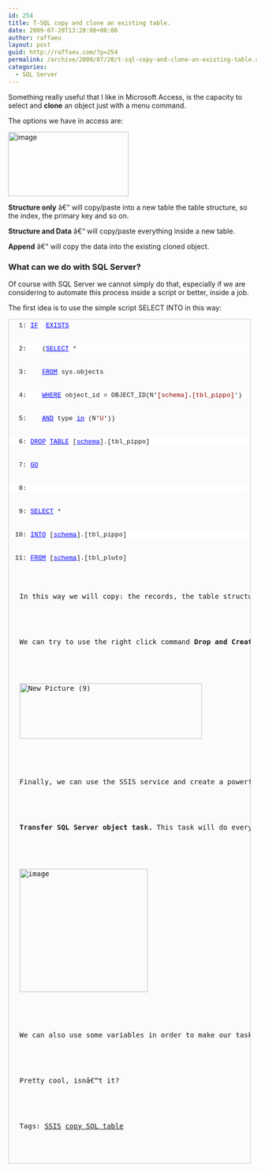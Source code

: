 ```yaml
---
id: 254
title: T-SQL copy and clone an existing table.
date: 2009-07-20T13:20:00+00:00
author: raffaeu
layout: post
guid: http://raffaeu.com/?p=254
permalink: /archive/2009/07/20/t-sql-copy-and-clone-an-existing-table.aspx
categories:
  - SQL Server
---
```

Something really useful that I like in Microsoft Access, is the capacity to select and **clone** an object just with a menu command.

The options we have in access are:

<a href="http://blog.raffaeu.com/Images/blog_raffaeu_com/WindowsLiveWriter/TSQLcopyandcloneanexistingtable_A727/image.png" rel="lightbox[COPYCLONE]"><img style="border-bottom: 0px; border-left: 0px; display: inline; border-top: 0px; border-right: 0px" title="image" border="0" alt="image" src="http://blog.raffaeu.com/Images/blog_raffaeu_com/WindowsLiveWriter/TSQLcopyandcloneanexistingtable_A727/image_thumb.png" width="244" height="130" /></a> 

**Structure only** â€“ will copy/paste into a new table the table structure, so the index, the primary key and so on.

**Structure and Data** â€“ will copy/paste everything inside a new table.

**Append** â€“ will copy the data into the existing cloned object.

### What can we do with SQL Server?

Of course with SQL Server we cannot simply do that, especially if we are considering to automate this process inside a script or better, inside a job.

The first idea is to use the simple script SELECT INTO in this way:

<pre style="border-bottom: #cecece 1px solid; border-left: #cecece 1px solid; padding-bottom: 5px; background-color: #fbfbfb; min-height: 40px; padding-left: 5px; width: 480px; padding-right: 5px; overflow: auto; border-top: #cecece 1px solid; border-right: #cecece 1px solid; padding-top: 5px"><pre style="background-color: #fbfbfb; margin: 0em; width: 100%; font-family: consolas,'Courier New',courier,monospace; font-size: 13px">  1: <a style="color: #0000ff" href="http://search.microsoft.com/default.asp?so=RECCNT&siteid=us%2Fdev&p=1&nq=NEW&qu=IF&IntlSearch=&boolean=PHRASE&ig=01&i=09&i=99">IF</a>  <a style="color: #0000ff" href="http://search.microsoft.com/default.asp?so=RECCNT&siteid=us%2Fdev&p=1&nq=NEW&qu=EXISTS&IntlSearch=&boolean=PHRASE&ig=01&i=09&i=99">EXISTS</a> 
</pre>


<pre style="background-color: #ffffff; margin: 0em; width: 100%; font-family: consolas,'Courier New',courier,monospace; font-size: 13px">  2:    (<a style="color: #0000ff" href="http://search.microsoft.com/default.asp?so=RECCNT&siteid=us%2Fdev&p=1&nq=NEW&qu=SELECT&IntlSearch=&boolean=PHRASE&ig=01&i=09&i=99">SELECT</a> * 
</pre>


<pre style="background-color: #fbfbfb; margin: 0em; width: 100%; font-family: consolas,'Courier New',courier,monospace; font-size: 13px">  3:    <a style="color: #0000ff" href="http://search.microsoft.com/default.asp?so=RECCNT&siteid=us%2Fdev&p=1&nq=NEW&qu=FROM&IntlSearch=&boolean=PHRASE&ig=01&i=09&i=99">FROM</a> sys.objects 
</pre>


<pre style="background-color: #ffffff; margin: 0em; width: 100%; font-family: consolas,'Courier New',courier,monospace; font-size: 13px">  4:    <a style="color: #0000ff" href="http://search.microsoft.com/default.asp?so=RECCNT&siteid=us%2Fdev&p=1&nq=NEW&qu=WHERE&IntlSearch=&boolean=PHRASE&ig=01&i=09&i=99">WHERE</a> object_id = OBJECT_ID(N'<span style="color: #8b0000">[schema].[tbl_pippo]</span>') 
</pre>


<pre style="background-color: #fbfbfb; margin: 0em; width: 100%; font-family: consolas,'Courier New',courier,monospace; font-size: 13px">  5:    <a style="color: #0000ff" href="http://search.microsoft.com/default.asp?so=RECCNT&siteid=us%2Fdev&p=1&nq=NEW&qu=AND&IntlSearch=&boolean=PHRASE&ig=01&i=09&i=99">AND</a> type <a style="color: #0000ff" href="http://search.microsoft.com/default.asp?so=RECCNT&siteid=us%2Fdev&p=1&nq=NEW&qu=in&IntlSearch=&boolean=PHRASE&ig=01&i=09&i=99">in</a> (N'<span style="color: #8b0000">U</span>'))
</pre>


<pre style="background-color: #ffffff; margin: 0em; width: 100%; font-family: consolas,'Courier New',courier,monospace; font-size: 13px">  6: <a style="color: #0000ff" href="http://search.microsoft.com/default.asp?so=RECCNT&siteid=us%2Fdev&p=1&nq=NEW&qu=DROP&IntlSearch=&boolean=PHRASE&ig=01&i=09&i=99">DROP</a> <a style="color: #0000ff" href="http://search.microsoft.com/default.asp?so=RECCNT&siteid=us%2Fdev&p=1&nq=NEW&qu=TABLE&IntlSearch=&boolean=PHRASE&ig=01&i=09&i=99">TABLE</a> [<a style="color: #0000ff" href="http://search.microsoft.com/default.asp?so=RECCNT&siteid=us%2Fdev&p=1&nq=NEW&qu=schema&IntlSearch=&boolean=PHRASE&ig=01&i=09&i=99">schema</a>].[tbl_pippo]
</pre>


<pre style="background-color: #fbfbfb; margin: 0em; width: 100%; font-family: consolas,'Courier New',courier,monospace; font-size: 13px">  7: <a style="color: #0000ff" href="http://search.microsoft.com/default.asp?so=RECCNT&siteid=us%2Fdev&p=1&nq=NEW&qu=GO&IntlSearch=&boolean=PHRASE&ig=01&i=09&i=99">GO</a>
</pre>


<pre style="background-color: #ffffff; margin: 0em; width: 100%; font-family: consolas,'Courier New',courier,monospace; font-size: 13px">  8: 
</pre>


<pre style="background-color: #fbfbfb; margin: 0em; width: 100%; font-family: consolas,'Courier New',courier,monospace; font-size: 13px">  9: <a style="color: #0000ff" href="http://search.microsoft.com/default.asp?so=RECCNT&siteid=us%2Fdev&p=1&nq=NEW&qu=INSERT&IntlSearch=&boolean=PHRASE&ig=01&i=09&i=99">SELECT</a> * 
</pre>


<pre style="background-color: #ffffff; margin: 0em; width: 100%; font-family: consolas,'Courier New',courier,monospace; font-size: 13px"> 10: <a style="color: #0000ff" href="http://search.microsoft.com/default.asp?so=RECCNT&siteid=us%2Fdev&p=1&nq=NEW&qu=INTO&IntlSearch=&boolean=PHRASE&ig=01&i=09&i=99">INTO</a> [<a style="color: #0000ff" href="http://search.microsoft.com/default.asp?so=RECCNT&siteid=us%2Fdev&p=1&nq=NEW&qu=schema&IntlSearch=&boolean=PHRASE&ig=01&i=09&i=99">schema</a>].[tbl_pippo]
</pre>


<pre style="background-color: #fbfbfb; margin: 0em; width: 100%; font-family: consolas,'Courier New',courier,monospace; font-size: 13px"> 11: <a style="color: #0000ff" href="http://search.microsoft.com/default.asp?so=RECCNT&siteid=us%2Fdev&p=1&nq=NEW&qu=FROM&IntlSearch=&boolean=PHRASE&ig=01&i=09&i=99">FROM</a> [<a style="color: #0000ff" href="http://search.microsoft.com/default.asp?so=RECCNT&siteid=us%2Fdev&p=1&nq=NEW&qu=schema&IntlSearch=&boolean=PHRASE&ig=01&i=09&i=99">schema</a>].[tbl_pluto]</pre>


<p>
  In this way we will copy: the records, the table structure but <strong>not the index or the primary keys</strong>.
</p>


<p>
  We can try to use the right click command <strong>Drop and Create</strong> and then change the destination name of our table:
</p>


<p>
  <a href="http://blog.raffaeu.com/Images/blog_raffaeu_com/WindowsLiveWriter/TSQLcopyandcloneanexistingtable_A727/NewPicture9.png" rel="lightbox[COPYCLONE]"><img style="border-bottom: 0px; border-left: 0px; display: inline; border-top: 0px; border-right: 0px" title="New Picture (9)" border="0" alt="New Picture (9)" src="http://blog.raffaeu.com/Images/blog_raffaeu_com/WindowsLiveWriter/TSQLcopyandcloneanexistingtable_A727/NewPicture9_thumb.png" width="370" height="112" /></a> 
</p>


<p>
  Finally, we can use the SSIS service and create a powerful package able to do that. In this way we can be sure we are going to clone everything and decide if we want to copy/paste also the data.
</p>


<p>
  <strong>Transfer SQL Server object task. </strong>This task will do everything we need to copy and paste an object inside SQL:
</p>


<p>
  <a href="http://blog.raffaeu.com/Images/blog_raffaeu_com/WindowsLiveWriter/TSQLcopyandcloneanexistingtable_A727/image_3.png" rel="lightbox[COPYCLONE]"><img style="border-bottom: 0px; border-left: 0px; display: inline; border-top: 0px; border-right: 0px" title="image" border="0" alt="image" src="http://blog.raffaeu.com/Images/blog_raffaeu_com/WindowsLiveWriter/TSQLcopyandcloneanexistingtable_A727/image_thumb_3.png" width="260" height="249" /></a> 
</p>


<p>
  We can also use some variables in order to make our task dynamic.
</p>


<p>
  Pretty cool, isnâ€™t it?
</p>


<p>
  Tags: <a href="http://technorati.com/tag/SSIS" rel="tag">SSIS</a> <a href="http://technorati.com/tag/copy SQL table" rel="tag">copy SQL table</a>
</p>